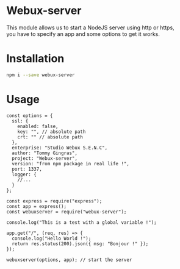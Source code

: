 # Webux-server
This module allows us to start a NodeJS server using http or https,  
you have to specify an app and some options to get it works.

# Installation

```bash
npm i --save webux-server
```

# Usage

```
const options = {
  ssl: {
    enabled: false,
    key: "", // absolute path
    crt: "" // absolute path
  },
  enterprise: "Studio Webux S.E.N.C",
  author: "Tommy Gingras",
  project: "Webux-server",
  version: "from npm package in real life !",
  port: 1337,
  logger: {
    //...
  }
};

const express = require("express");
const app = express();
const webuxserver = require("webux-server");

console.log("This is a test with a global variable !");

app.get("/", (req, res) => {
  console.log("Hello World !");
  return res.status(200).json({ msg: "Bonjour !" });
});

webuxserver(options, app); // start the server
```

